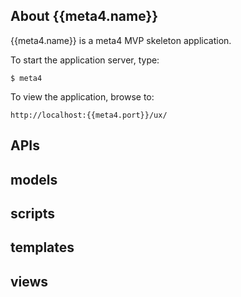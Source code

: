 About {{meta4.name}}
--------------------

{{meta4.name}} is a meta4 MVP skeleton application.

To start the application server, type:

    $ meta4
    
To view the application, browse to:

    http://localhost:{{meta4.port}}/ux/


APIs
----


models
------


scripts
-------


templates
---------


views
-----
